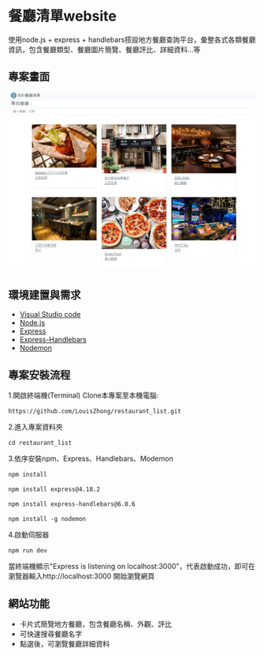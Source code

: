 # 餐廳清單website
使用node.js + express + handlebars搭設地方餐廳查詢平台，彙整各式各類餐廳資訊，包含餐廳類型、餐廳圖片簡覽、餐廳評比、詳細資料...等

## 專案畫面
![image](https://github.com/LouisZhong/restaurant_list/blob/main/public/img/cover.PNG)

## 環境建置與需求

- [Visual Studio code](https://code.visualstudio.com/)
- [Node.js](https://nodejs.org/en/)
- [Express](https://www.npmjs.com/package/express)
- [Express-Handlebars](https://www.npmjs.com/package/express-handlebars)
- [Nodemon](https://www.npmjs.com/package/nodemon)

## 專案安裝流程
1.開啟終端機(Terminal) Clone本專案至本機電腦:
```
https://github.com/LouisZhong/restaurant_list.git
```

2.進入專案資料夾
```
cd restaurant_list
```

3.依序安裝npm、Express、Handlebars、Modemon
```
npm install
```
```
npm install express@4.18.2
```
```
npm install express-handlebars@6.0.6
```
```
npm install -g nodemon
```

4.啟動伺服器
```
npm run dev
```
當終端機顯示"Express is listening on localhost:3000"，代表啟動成功，即可在瀏覽器輸入http://localhost:3000  開始瀏覽網頁


## 網站功能

- 卡片式簡覽地方餐廳，包含餐廳名稱、外觀、評比
- 可快速搜尋餐廳名字
- 點選後，可瀏覽餐廳詳細資料
